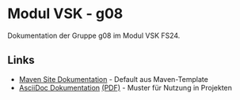 # Modul VSK - g08

Dokumentation der Gruppe g08 im Modul VSK FS24.

## Links
* [Maven Site Dokumentation](https://hslu.pages.switch.ch/edu/bachelor-computer-science/vsk/24fs01/g08/g08-documentation) - Default aus Maven-Template
* [AsciiDoc Dokumentation](https://hslu.pages.switch.ch/edu/bachelor-computer-science/vsk/24fs01/g08/g08-documentation/asciidoc/index.html) [(PDF)](https://hslu.pages.switch.ch/edu/bachelor-computer-science/vsk/24fs01/g08/g08-documentation/asciidoc/index.pdf) - Muster für Nutzung in Projekten

